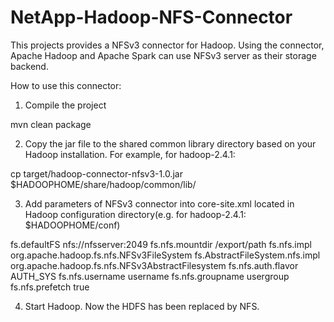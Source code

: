 NetApp-Hadoop-NFS-Connector
===========================

This projects provides a NFSv3 connector for Hadoop. Using the connector, Apache Hadoop and Apache Spark can use NFSv3 server as their storage backend.

How to use this connector:

1. Compile the project

mvn clean package

2. Copy the jar file to the shared common library directory based on your Hadoop installation. For example, for hadoop-2.4.1:

cp target/hadoop-connector-nfsv3-1.0.jar $HADOOPHOME/share/hadoop/common/lib/

3. Add parameters of NFSv3 connector into core-site.xml located in Hadoop configuration directory(e.g. for hadoop-2.4.1: $HADOOPHOME/conf)

  <property>
      <name>fs.defaultFS</name>
      <value>nfs://nfsserver:2049</value>
  </property>
  <property>
      <name>fs.nfs.mountdir</name>
      <value>/export/path</value>
  </property>
  <property>
      <name>fs.nfs.impl</name>
      <value>org.apache.hadoop.fs.nfs.NFSv3FileSystem</value>
  </property>
      <property>
      <name>fs.AbstractFileSystem.nfs.impl</name>
      <value>org.apache.hadoop.fs.nfs.NFSv3AbstractFilesystem</value>
  </property>
  <property>
      <name>fs.nfs.auth.flavor</name>
      <value>AUTH_SYS</value>
  </property>
      <property>
      <name>fs.nfs.username</name>
      <value>username</value>
  </property>
  <property>
      <name>fs.nfs.groupname</name>
      <value>usergroup</value>
  </property>
  <property>
      <name>fs.nfs.prefetch</name>
      <value>true</value>
  </property>

4. Start Hadoop. Now the HDFS has been replaced by NFS.
